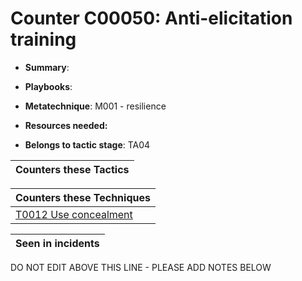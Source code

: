 # Counter C00050: Anti-elicitation training

* **Summary**: 

* **Playbooks**: 

* **Metatechnique**: M001 - resilience

* **Resources needed:** 

* **Belongs to tactic stage**: TA04


| Counters these Tactics |
| ---------------------- |



| Counters these Techniques |
| ------------------------- |
| [T0012 Use concealment](../techniques/T0012.md) |



| Seen in incidents |
| ----------------- |


DO NOT EDIT ABOVE THIS LINE - PLEASE ADD NOTES BELOW